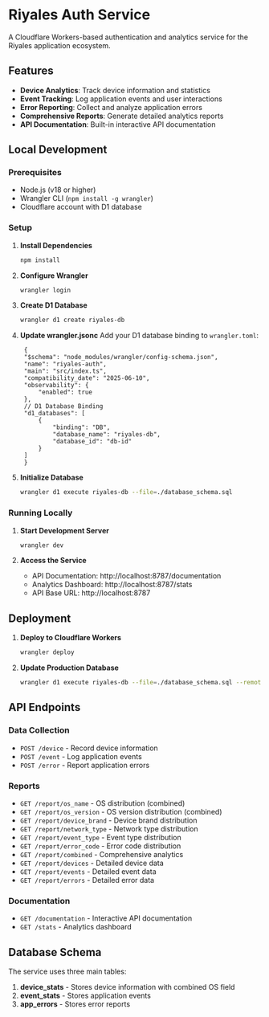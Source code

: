 # Riyales Auth Service

A Cloudflare Workers-based authentication and analytics service for the Riyales application ecosystem.

## Features

- **Device Analytics**: Track device information and statistics
- **Event Tracking**: Log application events and user interactions
- **Error Reporting**: Collect and analyze application errors
- **Comprehensive Reports**: Generate detailed analytics reports
- **API Documentation**: Built-in interactive API documentation

## Local Development

### Prerequisites

- Node.js (v18 or higher)
- Wrangler CLI (`npm install -g wrangler`)
- Cloudflare account with D1 database

### Setup

1. **Install Dependencies**
   ```bash
   npm install
   ```

2. **Configure Wrangler**
   ```bash
   wrangler login
   ```

3. **Create D1 Database**
   ```bash
   wrangler d1 create riyales-db
   ```

4. **Update wrangler.jsonc**
   Add your D1 database binding to `wrangler.toml`:
   ```jsonc
    {
  	"$schema": "node_modules/wrangler/config-schema.json",
  	"name": "riyales-auth",
  	"main": "src/index.ts",
  	"compatibility_date": "2025-06-10",
  	"observability": {
  		"enabled": true
  	},
  	// D1 Database Binding
  	"d1_databases": [
  		{
  			"binding": "DB",
  			"database_name": "riyales-db",
  			"database_id": "db-id"
  		}
  	]
    }
   ```

5. **Initialize Database**
   ```bash
   wrangler d1 execute riyales-db --file=./database_schema.sql
   ```

### Running Locally

1. **Start Development Server**
   ```bash
   wrangler dev
   ```

2. **Access the Service**
   - API Documentation: http://localhost:8787/documentation
   - Analytics Dashboard: http://localhost:8787/stats
   - API Base URL: http://localhost:8787

## Deployment

1. **Deploy to Cloudflare Workers**
   ```bash
   wrangler deploy
   ```

2. **Update Production Database**
   ```bash
   wrangler d1 execute riyales-db --file=./database_schema.sql --remote
   ```

## API Endpoints

### Data Collection
- `POST /device` - Record device information
- `POST /event` - Log application events
- `POST /error` - Report application errors

### Reports
- `GET /report/os_name` - OS distribution (combined)
- `GET /report/os_version` - OS version distribution (combined)
- `GET /report/device_brand` - Device brand distribution
- `GET /report/network_type` - Network type distribution
- `GET /report/event_type` - Event type distribution
- `GET /report/error_code` - Error code distribution
- `GET /report/combined` - Comprehensive analytics
- `GET /report/devices` - Detailed device data
- `GET /report/events` - Detailed event data
- `GET /report/errors` - Detailed error data

### Documentation
- `GET /documentation` - Interactive API documentation
- `GET /stats` - Analytics dashboard

## Database Schema

The service uses three main tables:

1. **device_stats** - Stores device information with combined OS field
2. **event_stats** - Stores application events
3. **app_errors** - Stores error reports
